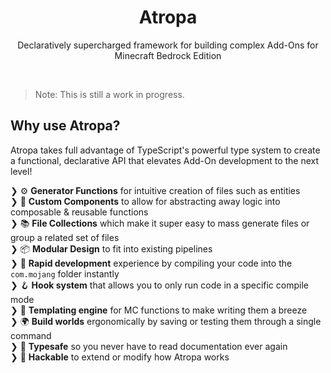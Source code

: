 <h1 align="center">Atropa</h1>
<p align="center">Declaratively supercharged framework for building complex Add-Ons for Minecraft Bedrock Edition</p>

<br/>

> Note: This is still a work in progress.

## Why use Atropa?

Atropa takes full advantage of TypeScript's powerful type system to create a functional, declarative API that elevates Add-On development to the next level!

❯ ⚙️ **Generator Functions** for intuitive creation of files such as entities <br/>
❯ 💾 **Custom Components** to allow for abstracting away logic into composable & reusable functions <br/>
❯ 📚 **File Collections** which make it super easy to mass generate files or group a related set of files <br/>
❯ 📦 **Modular Design** to fit into existing pipelines <br/>
❯ 🐇 **Rapid development** experience by compiling your code into the `com.mojang` folder instantly <br/>
❯ 🪝 **Hook system** that allows you to only run code in a specific compile mode <br/>
❯ 🧰 **Templating engine** for MC functions to make writing them a breeze <br/>
❯ 🌍 **Build worlds** ergonomically by saving or testing them through a single command <br/>
❯ 🦺 **Typesafe** so you never have to read documentation ever again <br/>
❯ 🔧 **Hackable** to extend or modify how Atropa works <br/>
